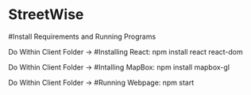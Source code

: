 # StreetWise

#Install Requirements and Running Programs

Do Within Client Folder -> #Installing React: npm install react react-dom

Do Within Client Folder -> #Intalling MapBox: npm install mapbox-gl

Do Within Client Folder -> #Running Webpage: npm start



